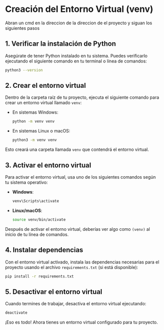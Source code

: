 
# Creación del Entorno Virtual (venv)

Abran un cmd en la direccion de la direccion de el proyecto y siguan los siguientes pasos 
## 1. Verificar la instalación de Python

Asegúrate de tener Python instalado en tu sistema. Puedes verificarlo ejecutando el siguiente comando en tu terminal o línea de comandos:

```bash
python3 --version
```

## 2. Crear el entorno virtual

Dentro de la carpeta raíz de tu proyecto, ejecuta el siguiente comando para crear un entorno virtual llamado `venv`:

- En sistemas Windows:
  ```bash
  python -m venv venv
  ```

- En sistemas Linux o macOS:
  ```bash
  python3 -m venv venv
  ```

Esto creará una carpeta llamada `venv` que contendrá el entorno virtual.

## 3. Activar el entorno virtual

Para activar el entorno virtual, usa uno de los siguientes comandos según tu sistema operativo:

- **Windows**:
  ```bash
  venv\Scripts\activate
  ```

- **Linux/macOS**:
  ```bash
  source venv/bin/activate
  ```

Después de activar el entorno virtual, deberías ver algo como `(venv)` al inicio de tu línea de comandos.

## 4. Instalar dependencias

Con el entorno virtual activado, instala las dependencias necesarias para el proyecto usando el archivo `requirements.txt` (si está disponible):

```bash
pip install -r requirements.txt
```

## 5. Desactivar el entorno virtual

Cuando termines de trabajar, desactiva el entorno virtual ejecutando:

```bash
deactivate
```

¡Eso es todo! Ahora tienes un entorno virtual configurado para tu proyecto.
